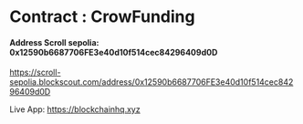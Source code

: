  # Contract : CrowFunding

#### Address Scroll sepolia: 0x12590b6687706FE3e40d10f514cec84296409d0D
https://scroll-sepolia.blockscout.com/address/0x12590b6687706FE3e40d10f514cec84296409d0D 

Live App: https://blockchainhq.xyz


